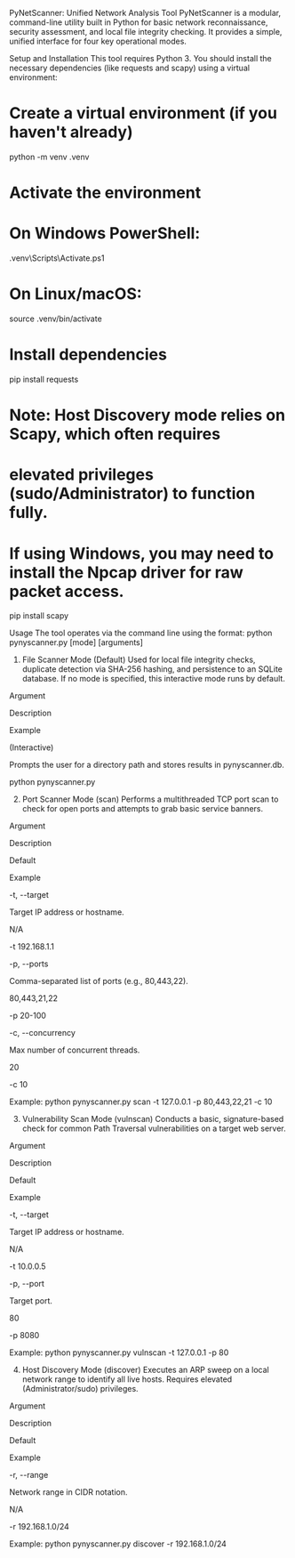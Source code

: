 PyNetScanner: Unified Network Analysis Tool
PyNetScanner is a modular, command-line utility built in Python for basic network reconnaissance, security assessment, and local file integrity checking. It provides a simple, unified interface for four key operational modes.

Setup and Installation
This tool requires Python 3. You should install the necessary dependencies (like requests and scapy) using a virtual environment:

# Create a virtual environment (if you haven't already)
python -m venv .venv
# Activate the environment
# On Windows PowerShell:
.venv\Scripts\Activate.ps1
# On Linux/macOS:
source .venv/bin/activate

# Install dependencies
pip install requests
# Note: Host Discovery mode relies on Scapy, which often requires
# elevated privileges (sudo/Administrator) to function fully.
# If using Windows, you may need to install the Npcap driver for raw packet access.
pip install scapy

Usage
The tool operates via the command line using the format: python pynyscanner.py [mode] [arguments]

1. File Scanner Mode (Default)
Used for local file integrity checks, duplicate detection via SHA-256 hashing, and persistence to an SQLite database. If no mode is specified, this interactive mode runs by default.

Argument

Description

Example

(Interactive)

Prompts the user for a directory path and stores results in pynyscanner.db.

python pynyscanner.py

2. Port Scanner Mode (scan)
Performs a multithreaded TCP port scan to check for open ports and attempts to grab basic service banners.

Argument

Description

Default

Example

-t, --target

Target IP address or hostname.

N/A

-t 192.168.1.1

-p, --ports

Comma-separated list of ports (e.g., 80,443,22).

80,443,21,22

-p 20-100

-c, --concurrency

Max number of concurrent threads.

20

-c 10

Example: python pynyscanner.py scan -t 127.0.0.1 -p 80,443,22,21 -c 10

3. Vulnerability Scan Mode (vulnscan)
Conducts a basic, signature-based check for common Path Traversal vulnerabilities on a target web server.

Argument

Description

Default

Example

-t, --target

Target IP address or hostname.

N/A

-t 10.0.0.5

-p, --port

Target port.

80

-p 8080

Example: python pynyscanner.py vulnscan -t 127.0.0.1 -p 80

4. Host Discovery Mode (discover)
Executes an ARP sweep on a local network range to identify all live hosts. Requires elevated (Administrator/sudo) privileges.

Argument

Description

Default

Example

-r, --range

Network range in CIDR notation.

N/A

-r 192.168.1.0/24

Example: python pynyscanner.py discover -r 192.168.1.0/24
